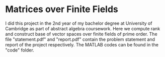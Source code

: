 # Matrices over Finite Fields
I did this project in the 2nd year of my bachelor degree at University of Cambridge as part of abstract algebra coursework. Here we compute rank and construct base of vector spaces over finite fields of prime order. The file "statement.pdf" and "report.pdf" contain the problem statement and report of the project respectively. The MATLAB codes can be found in the "code" folder.
